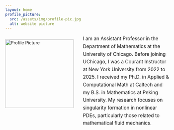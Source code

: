 ```yaml
---
layout: home
profile_picture:
  src: /assets/img/profile-pic.jpg
  alt: website picture
---
```



<div id="header" style="width: 105%; display: flex; align-items: flex-start;">

  <!-- 左侧头像 -->
  <img src="/assets/img/profile-pic.jpg"
       alt="Profile Picture"
       style="width: 220px; height: auto; margin-right: 30px; flex-shrink: 0;">

  <!-- 右侧文字，不换行、不溢出 -->
  <div style="font-size: 1.1em; line-height: 1.6; flex-grow: 1;">
    I am an Assistant Professor in the Department of Mathematics at the University of Chicago.  
    Before joining UChicago, I was a Courant Instructor at New York University from 2022 to 2025.  
    I received my Ph.D. in Applied & Computational Math at Caltech and my B.S. in Mathematics at Peking University.  
    My research focuses on singularity formation in nonlinear PDEs, particularly those related to mathematical fluid mechanics.
  </div>

</div>


<!-- <div id="header" style="width: 105%;">
    <div id="centered" style="margin: 0 auto; width: 100%;"></div>
	<p>
	<font size="+1">

I am an Assistant Professor in the Department of Mathematics at the University of Chicago.
Before joining UChicago, I was a Courant Instructor at New York University from 2022 to 2025.
I received my Ph.D. in Applied & Computational Math at Caltech and my B.S. in Mathematics at Peking University. My research focuses on singularity formation in nonlinear PDEs, particularly those related to mathematical fluid mechanics.

</font> -->
<!--   Welcome! This site serves as an example for the Bay Jekyll theme. Bay is a very simple and minimal theme, directly inspired by Dan Grover's <a href="http://dangrover.com">website</a>. -->

<!-- </p>

<p>	<font size="+1">
       I will be a Courant Instructor at New York University from Fall 2022.
      </font> 
</p>
</div> -->

<!-- <p>
  You can find the source code and the instructions on <a href="https://github.com/eliottvincent/bay">GitHub</a>.
</p> -->

